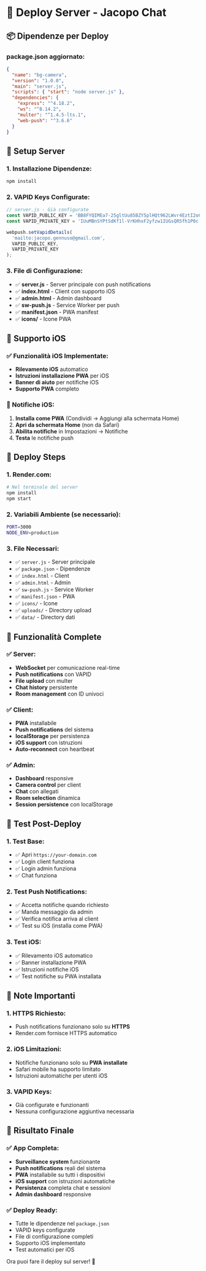 # 🚀 Deploy Server - Jacopo Chat

## 📦 **Dipendenze per Deploy**

### **package.json aggiornato:**
```json
{
  "name": "bg-camera",
  "version": "1.0.0",
  "main": "server.js",
  "scripts": { "start": "node server.js" },
  "dependencies": {
    "express": "^4.18.2",
    "ws": "^8.14.2",
    "multer": "^1.4.5-lts.1",
    "web-push": "^3.6.6"
  }
}
```

## 🔧 **Setup Server**

### **1. Installazione Dipendenze:**
```bash
npm install
```

### **2. VAPID Keys Configurate:**
```javascript
// server.js - Già configurate
const VAPID_PUBLIC_KEY = 'BB8FYQIMEa7-25gltUu85BZY5plHQt962LWvr4EztI2oChOCzDA5rmdRl8HF3s7psoyynwRche6Fwue3AYuvfhU';
const VAPID_PRIVATE_KEY = 'IUuMBnSYPtSdKf1l-VrKHhxF2yfzw1IUGsQR5fh1P0c';

webpush.setVapidDetails(
  'mailto:jacopo.gennuso@gmail.com',
  VAPID_PUBLIC_KEY,
  VAPID_PRIVATE_KEY
);
```

### **3. File di Configurazione:**
- ✅ **server.js** - Server principale con push notifications
- ✅ **index.html** - Client con supporto iOS
- ✅ **admin.html** - Admin dashboard
- ✅ **sw-push.js** - Service Worker per push
- ✅ **manifest.json** - PWA manifest
- ✅ **icons/** - Icone PWA

## 🍎 **Supporto iOS**

### **✅ Funzionalità iOS Implementate:**
- **Rilevamento iOS** automatico
- **Istruzioni installazione PWA** per iOS
- **Banner di aiuto** per notifiche iOS
- **Supporto PWA** completo

### **🔔 Notifiche iOS:**
1. **Installa come PWA** (Condividi → Aggiungi alla schermata Home)
2. **Apri da schermata Home** (non da Safari)
3. **Abilita notifiche** in Impostazioni → Notifiche
4. **Testa** le notifiche push

## 🚀 **Deploy Steps**

### **1. Render.com:**
```bash
# Nel terminale del server
npm install
npm start
```

### **2. Variabili Ambiente (se necessario):**
```bash
PORT=3000
NODE_ENV=production
```

### **3. File Necessari:**
- ✅ `server.js` - Server principale
- ✅ `package.json` - Dipendenze
- ✅ `index.html` - Client
- ✅ `admin.html` - Admin
- ✅ `sw-push.js` - Service Worker
- ✅ `manifest.json` - PWA
- ✅ `icons/` - Icone
- ✅ `uploads/` - Directory upload
- ✅ `data/` - Directory dati

## 🔧 **Funzionalità Complete**

### **✅ Server:**
- **WebSocket** per comunicazione real-time
- **Push notifications** con VAPID
- **File upload** con multer
- **Chat history** persistente
- **Room management** con ID univoci

### **✅ Client:**
- **PWA** installabile
- **Push notifications** del sistema
- **localStorage** per persistenza
- **iOS support** con istruzioni
- **Auto-reconnect** con heartbeat

### **✅ Admin:**
- **Dashboard** responsive
- **Camera control** per client
- **Chat** con allegati
- **Room selection** dinamica
- **Session persistence** con localStorage

## 🎯 **Test Post-Deploy**

### **1. Test Base:**
- ✅ Apri `https://your-domain.com`
- ✅ Login client funziona
- ✅ Login admin funziona
- ✅ Chat funziona

### **2. Test Push Notifications:**
- ✅ Accetta notifiche quando richiesto
- ✅ Manda messaggio da admin
- ✅ Verifica notifica arriva al client
- ✅ Test su iOS (installa come PWA)

### **3. Test iOS:**
- ✅ Rilevamento iOS automatico
- ✅ Banner installazione PWA
- ✅ Istruzioni notifiche iOS
- ✅ Test notifiche su PWA installata

## 🚨 **Note Importanti**

### **1. HTTPS Richiesto:**
- Push notifications funzionano solo su **HTTPS**
- Render.com fornisce HTTPS automatico

### **2. iOS Limitazioni:**
- Notifiche funzionano solo su **PWA installate**
- Safari mobile ha supporto limitato
- Istruzioni automatiche per utenti iOS

### **3. VAPID Keys:**
- Già configurate e funzionanti
- Nessuna configurazione aggiuntiva necessaria

## 🎉 **Risultato Finale**

### **✅ App Completa:**
- **Surveillance system** funzionante
- **Push notifications** reali del sistema
- **PWA** installabile su tutti i dispositivi
- **iOS support** con istruzioni automatiche
- **Persistenza** completa chat e sessioni
- **Admin dashboard** responsive

### **✅ Deploy Ready:**
- Tutte le dipendenze nel `package.json`
- VAPID keys configurate
- File di configurazione completi
- Supporto iOS implementato
- Test automatici per iOS

Ora puoi fare il deploy sul server! 🚀
